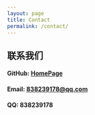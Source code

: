 ```yaml
---
layout: page
title: Contact
permalink: /contact/
---
```


## 联系我们

#### GitHub: [HomePage](https://github.com/838239178/838239178.github.io)

#### Email: 838239178@qq.com

#### QQ: 838239178

